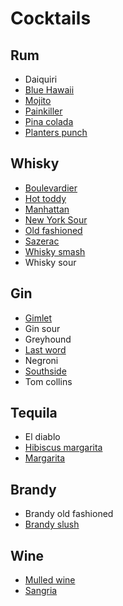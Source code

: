 Cocktails
=========

Rum
---

- Daiquiri
- [Blue Hawaii](Blue_hawaii.md)
- [Mojito](Mojito.md)
- [Painkiller](Painkiller.md)
- [Pina colada](Pina_colada.md)
- [Planters punch](Planters_punch.md)


Whisky
------

- [Boulevardier](The_Boulevardier.md)
- [Hot toddy](Hot_toddy.md)
- [Manhattan](Manhattan.md)
- [New York Sour](New_york_sour.md)
- [Old fashioned](Old_fashioned.md)
- [Sazerac](Sazerac.md)
- [Whisky smash](Whisky_smash.md)
- Whisky sour


Gin
---

- [Gimlet](Gimlet.md)
- Gin sour
- Greyhound
- [Last word](Last_word.md)
- Negroni
- [Southside](Southside.md)
- Tom collins


Tequila
-------

- El diablo
- [Hibiscus margarita](Hibiscus_margarita.md)
- [Margarita](Margarita_cocktail.md)


Brandy
------

- Brandy old fashioned
- [Brandy slush](Brandy_slush.md)


Wine
----

- [Mulled wine](Mulled_wine.md)
- [Sangria](Sangria.md)

